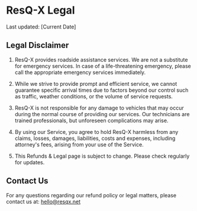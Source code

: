 # ResQ-X Legal

Last updated: [Current Date]


## Legal Disclaimer

1. ResQ-X provides roadside assistance services. We are not a substitute for emergency services. In case of a life-threatening emergency, please call the appropriate emergency services immediately.

2. While we strive to provide prompt and efficient service, we cannot guarantee specific arrival times due to factors beyond our control such as traffic, weather conditions, or the volume of service requests.

3. ResQ-X is not responsible for any damage to vehicles that may occur during the normal course of providing our services. Our technicians are trained professionals, but unforeseen complications may arise.

4. By using our Service, you agree to hold ResQ-X harmless from any claims, losses, damages, liabilities, costs and expenses, including attorney's fees, arising from your use of the Service.

5. This Refunds & Legal page is subject to change. Please check regularly for updates.

## Contact Us

For any questions regarding our refund policy or legal matters, please contact us at: hello@resqx.net

